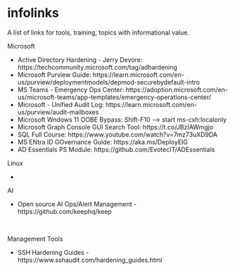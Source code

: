 # infolinks
<p>A list of links for tools, training, topics with informational value.

<p>Microsoft</p>

<ul>
    <li />Active Directory Hardening - Jerry Devore: https://techcommunity.microsoft.com/tag/adhardening
    <li />Microsoft Purview Guide: https://learn.microsoft.com/en-us/purview/deploymentmodels/depmod-securebydefault-intro
    <li />MS Teams - Emergency Ops Center: https://adoption.microsoft.com/en-us/microsoft-teams/app-templates/emergency-operations-center/
    <li />Microsoft - Unified Audit Log: https://learn.microsoft.com/en-us/purview/audit-mailboxes
    <li />Microsoft Wndows 11 OOBE Bypass: Shift-F10 --> start ms-cxh:localonly
    <li />Microsoft Graph Console GUI Search Tool: https://t.co/JBzIAWmgjo
    <li />SQL Full Course: https://www.youtube.com/watch?v=7mz73uXD9DA
    <li />MS ENtra ID GOvernance Guide: https://aka.ms/DeployEIG
    <li />AD Essentials PS Module: https://github.com/EvotecIT/ADEssentials
</ul>

<p>Linux</p>

<ul>
    <li />
</ul>

<p>AI</p>

<ul>
    <li />Open source AI Ops/Alert Management - https://github.com/keephq/keep
</ul>

<br />

<p>Management Tools</p>

<ul>
    <li />SSH Hardening Guides - https://www.sshaudit.com/hardening_guides.html
</ul>
